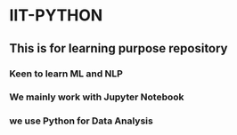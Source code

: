 # IIT-PYTHON
## This is for learning purpose repository
### Keen to learn ML and NLP
### We mainly work with Jupyter Notebook
### we use Python for Data Analysis
